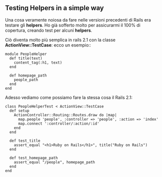 ## Testing Helpers in a simple way

Una cosa veramente noiosa da fare nelle versioni precedenti di Rails era testare gli **helpers**. Ho già sofferto molto per assicurarmi il 100% di copertura, creando test per alcuni **helpers**.

Ciò diventa molto più semplica in rails 2.1 con la classe **ActionView::TestCase**: ecco un esempio::

	module PeopleHelper
	  def title(text)
	    content_tag(:h1, text)
	  end

	  def homepage_path
	    people_path
	  end
	end

Adesso vediamo come possiamo fare la stessa cosa il Rails 2.1:

	class PeopleHelperTest < ActionView::TestCase
	  def setup
	    ActionController::Routing::Routes.draw do |map|
	      map.people 'people', :controller => 'people', :action => 'index'
	      map.connect ':controller/:action/:id'
	    end
	  end

	  def test_title
	    assert_equal "<h1>Ruby on Rails</h1>", title("Ruby on Rails")
	  end

	  def test_homepage_path
	    assert_equal "/people", homepage_path
	  end
	end
